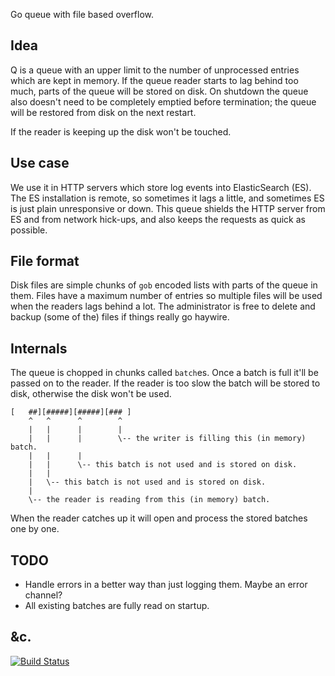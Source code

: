 Go queue with file based overflow.

Idea
----

Q is a queue with an upper limit to the number of unprocessed entries which are
kept in memory. If the queue reader starts to lag behind too much, parts of the
queue will be stored on disk. On shutdown the queue also doesn't need to be
completely emptied before termination; the queue will be restored from disk on
the next restart.

If the reader is keeping up the disk won't be touched.


Use case
--------

We use it in HTTP servers which store log events
into ElasticSearch (ES). The ES installation is remote, so sometimes it lags a
little, and sometimes ES is just plain unresponsive or down. This queue shields the HTTP
server from ES and from network hick-ups, and also keeps the requests as quick
as possible.


File format
-----------

Disk files are simple chunks of `gob` encoded lists with parts of the queue in
them. Files have a maximum number of entries so multiple files will be used
when the readers lags behind a lot. The administrator is free to delete and
backup (some of the) files if things really go haywire.


Internals
---------

The queue is chopped in chunks called `batch`es. Once a batch is full it'll be
passed on to the reader. If the reader is too slow the batch will be stored to
disk, otherwise the disk won't be used.

```
[   ##][#####][#####][### ]
    ^   ^      ^        ^
    |   |      |        |
    |   |      |        \-- the writer is filling this (in memory) batch.
    |   |      |         
    |   |      \-- this batch is not used and is stored on disk.
    |   |
    |   \-- this batch is not used and is stored on disk.
    |
    \-- the reader is reading from this (in memory) batch.
```

When the reader catches up it will open and process the stored batches one by one.


TODO
----

- Handle errors in a better way than just logging them. Maybe an error channel?
- All existing batches are fully read on startup.


&c.
---

[![Build Status](https://travis-ci.org/alicebob/q.svg?branch=master)](https://travis-ci.org/alicebob/q)
